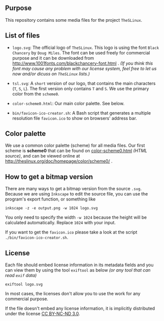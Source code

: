 ## Purpose

This repository contains some media files for the project `TheSLinux`.

## List of files

* `logo.svg`: The official logo of `TheSLinux`. This logo is using the
  font `Black Chancery` by `Doug Miles`. The font can be used freely
  for commercial purpose and it can be downloaded from
  http://www.1001fonts.com/blackchancery-font.html .
  _(If you think this font may cause any problem with our license system,
  feel free to let us now and/or dicuss on `TheSLinux` lists.)_

* `tsl.svg`: A `short` version of our logo, that contains the main
  characters (`T`, `S`, `L`). The first version only contains `T` and `S`.
  We use the primary color from the `scheme0`.

* `color-scheme0.html`: Our main color palette. See below.

* `bin/favicon-ico-creator.sh`: A Bash script that generates a multiple
  resolution file `favicon.ico` to show on browsers' address bar.

## Color palette

We use a common color palette (scheme) for all media files. Our first
scheme is **scheme0** that can be found on
  [color-scheme0.html](color-scheme0.html) _(HTML source)_,
and can be viewed online at
  http://theslinux.org/doc/homepage/color/scheme0/ .

## How to get a bitmap version

There are many ways to get a bitmap version from the source `.svg`.
Because we are using `Inkscape` to edit the source file, you can use
the program's export function, or something like

    inkscape -z -e output.png -w 1024 logo.svg

You only need to specify the width `-w 1024` because the height will be
calculated automatically. Replace `1024` with your input.

If you want to get the `favicon.ico` please take a look at the script
`./bin/favicon-ico-creator.sh`.

## License

Each file should embed license information in its metadata fields
and you can view them by using the tool `exiftool` as below
_(or any tool that can read `exif` data)_

    exiftool logo.svg

In most cases, the licenses don't allow you to use the work for any
commercial purpose.

If the file doesn't embed any license information, it is implicitly
distributed under the license [CC BY-NC-ND 3.0][by-nc-nd].

[by-nc-nd]: http://creativecommons.org/licenses/by-nc-nd/3.0/
